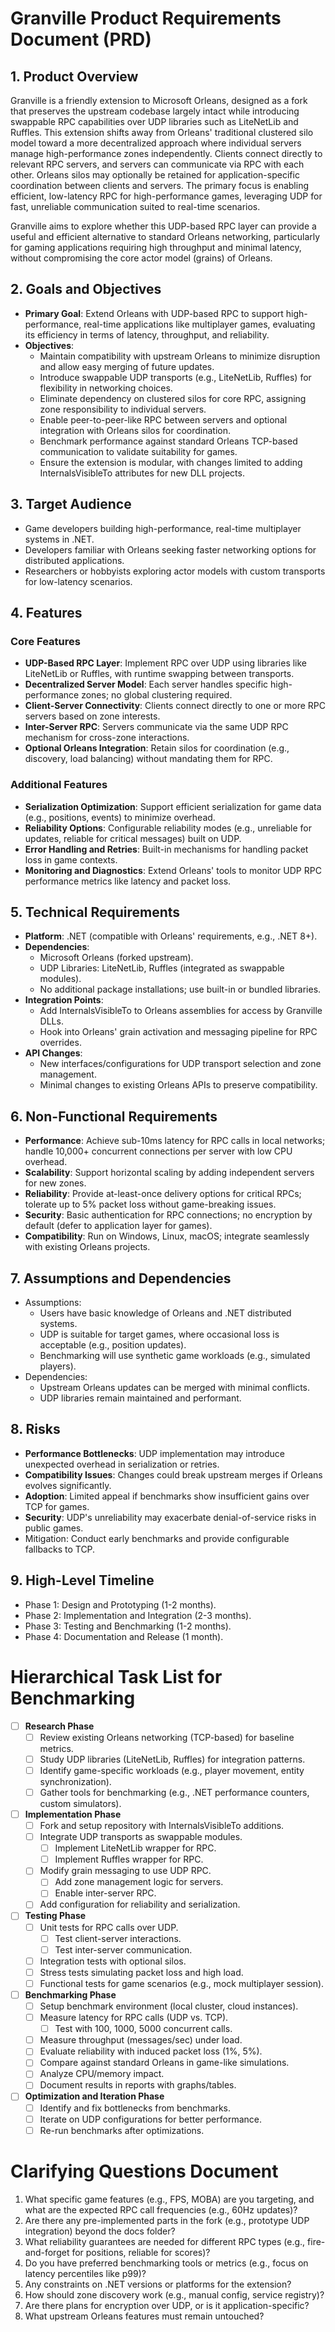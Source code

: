 # Granville Product Requirements Document (PRD)

## 1. Product Overview
Granville is a friendly extension to Microsoft Orleans, designed as a fork that preserves the upstream codebase largely intact while introducing swappable RPC capabilities over UDP libraries such as LiteNetLib and Ruffles. This extension shifts away from Orleans' traditional clustered silo model toward a more decentralized approach where individual servers manage high-performance zones independently. Clients connect directly to relevant RPC servers, and servers can communicate via RPC with each other. Orleans silos may optionally be retained for application-specific coordination between clients and servers. The primary focus is enabling efficient, low-latency RPC for high-performance games, leveraging UDP for fast, unreliable communication suited to real-time scenarios.

Granville aims to explore whether this UDP-based RPC layer can provide a useful and efficient alternative to standard Orleans networking, particularly for gaming applications requiring high throughput and minimal latency, without compromising the core actor model (grains) of Orleans.

## 2. Goals and Objectives
- **Primary Goal**: Extend Orleans with UDP-based RPC to support high-performance, real-time applications like multiplayer games, evaluating its efficiency in terms of latency, throughput, and reliability.
- **Objectives**:
  - Maintain compatibility with upstream Orleans to minimize disruption and allow easy merging of future updates.
  - Introduce swappable UDP transports (e.g., LiteNetLib, Ruffles) for flexibility in networking choices.
  - Eliminate dependency on clustered silos for core RPC, assigning zone responsibility to individual servers.
  - Enable peer-to-peer-like RPC between servers and optional integration with Orleans silos for coordination.
  - Benchmark performance against standard Orleans TCP-based communication to validate suitability for games.
  - Ensure the extension is modular, with changes limited to adding InternalsVisibleTo attributes for new DLL projects.

## 3. Target Audience
- Game developers building high-performance, real-time multiplayer systems in .NET.
- Developers familiar with Orleans seeking faster networking options for distributed applications.
- Researchers or hobbyists exploring actor models with custom transports for low-latency scenarios.

## 4. Features
### Core Features
- **UDP-Based RPC Layer**: Implement RPC over UDP using libraries like LiteNetLib or Ruffles, with runtime swapping between transports.
- **Decentralized Server Model**: Each server handles specific high-performance zones; no global clustering required.
- **Client-Server Connectivity**: Clients connect directly to one or more RPC servers based on zone interests.
- **Inter-Server RPC**: Servers communicate via the same UDP RPC mechanism for cross-zone interactions.
- **Optional Orleans Integration**: Retain silos for coordination (e.g., discovery, load balancing) without mandating them for RPC.

### Additional Features
- **Serialization Optimization**: Support efficient serialization for game data (e.g., positions, events) to minimize overhead.
- **Reliability Options**: Configurable reliability modes (e.g., unreliable for updates, reliable for critical messages) built on UDP.
- **Error Handling and Retries**: Built-in mechanisms for handling packet loss in game contexts.
- **Monitoring and Diagnostics**: Extend Orleans' tools to monitor UDP RPC performance metrics like latency and packet loss.

## 5. Technical Requirements
- **Platform**: .NET (compatible with Orleans' requirements, e.g., .NET 8+).
- **Dependencies**:
  - Microsoft Orleans (forked upstream).
  - UDP Libraries: LiteNetLib, Ruffles (integrated as swappable modules).
  - No additional package installations; use built-in or bundled libraries.
- **Integration Points**:
  - Add InternalsVisibleTo to Orleans assemblies for access by Granville DLLs.
  - Hook into Orleans' grain activation and messaging pipeline for RPC overrides.
- **API Changes**:
  - New interfaces/configurations for UDP transport selection and zone management.
  - Minimal changes to existing Orleans APIs to preserve compatibility.

## 6. Non-Functional Requirements
- **Performance**: Achieve sub-10ms latency for RPC calls in local networks; handle 10,000+ concurrent connections per server with low CPU overhead.
- **Scalability**: Support horizontal scaling by adding independent servers for new zones.
- **Reliability**: Provide at-least-once delivery options for critical RPCs; tolerate up to 5% packet loss without game-breaking issues.
- **Security**: Basic authentication for RPC connections; no encryption by default (defer to application layer for games).
- **Compatibility**: Run on Windows, Linux, macOS; integrate seamlessly with existing Orleans projects.

## 7. Assumptions and Dependencies
- Assumptions:
  - Users have basic knowledge of Orleans and .NET distributed systems.
  - UDP is suitable for target games, where occasional loss is acceptable (e.g., position updates).
  - Benchmarking will use synthetic game workloads (e.g., simulated players).
- Dependencies:
  - Upstream Orleans updates can be merged with minimal conflicts.
  - UDP libraries remain maintained and performant.

## 8. Risks
- **Performance Bottlenecks**: UDP implementation may introduce unexpected overhead in serialization or retries.
- **Compatibility Issues**: Changes could break upstream merges if Orleans evolves significantly.
- **Adoption**: Limited appeal if benchmarks show insufficient gains over TCP for games.
- **Security**: UDP's unreliability may exacerbate denial-of-service risks in public games.
- Mitigation: Conduct early benchmarks and provide configurable fallbacks to TCP.

## 9. High-Level Timeline
- Phase 1: Design and Prototyping (1-2 months).
- Phase 2: Implementation and Integration (2-3 months).
- Phase 3: Testing and Benchmarking (1-2 months).
- Phase 4: Documentation and Release (1 month).

# Hierarchical Task List for Benchmarking

- [ ] **Research Phase**
  - [ ] Review existing Orleans networking (TCP-based) for baseline metrics.
  - [ ] Study UDP libraries (LiteNetLib, Ruffles) for integration patterns.
  - [ ] Identify game-specific workloads (e.g., player movement, entity synchronization).
  - [ ] Gather tools for benchmarking (e.g., .NET performance counters, custom simulators).

- [ ] **Implementation Phase**
  - [ ] Fork and setup repository with InternalsVisibleTo additions.
  - [ ] Integrate UDP transports as swappable modules.
    - [ ] Implement LiteNetLib wrapper for RPC.
    - [ ] Implement Ruffles wrapper for RPC.
  - [ ] Modify grain messaging to use UDP RPC.
    - [ ] Add zone management logic for servers.
    - [ ] Enable inter-server RPC.
  - [ ] Add configuration for reliability and serialization.

- [ ] **Testing Phase**
  - [ ] Unit tests for RPC calls over UDP.
    - [ ] Test client-server interactions.
    - [ ] Test inter-server communication.
  - [ ] Integration tests with optional silos.
  - [ ] Stress tests simulating packet loss and high load.
  - [ ] Functional tests for game scenarios (e.g., mock multiplayer session).

- [ ] **Benchmarking Phase**
  - [ ] Setup benchmark environment (local cluster, cloud instances).
  - [ ] Measure latency for RPC calls (UDP vs. TCP).
    - [ ] Test with 100, 1000, 5000 concurrent calls.
  - [ ] Measure throughput (messages/sec) under load.
  - [ ] Evaluate reliability with induced packet loss (1%, 5%).
  - [ ] Compare against standard Orleans in game-like simulations.
  - [ ] Analyze CPU/memory impact.
  - [ ] Document results in reports with graphs/tables.

- [ ] **Optimization and Iteration Phase**
  - [ ] Identify and fix bottlenecks from benchmarks.
  - [ ] Iterate on UDP configurations for better performance.
  - [ ] Re-run benchmarks after optimizations.

# Clarifying Questions Document

1. What specific game features (e.g., FPS, MOBA) are you targeting, and what are the expected RPC call frequencies (e.g., 60Hz updates)?
2. Are there any pre-implemented parts in the fork (e.g., prototype UDP integration) beyond the docs folder?
3. What reliability guarantees are needed for different RPC types (e.g., fire-and-forget for positions, reliable for scores)?
4. Do you have preferred benchmarking tools or metrics (e.g., focus on latency percentiles like p99)?
5. Any constraints on .NET versions or platforms for the extension?
6. How should zone discovery work (e.g., manual config, service registry)?
7. Are there plans for encryption over UDP, or is it application-specific?
8. What upstream Orleans features must remain untouched?